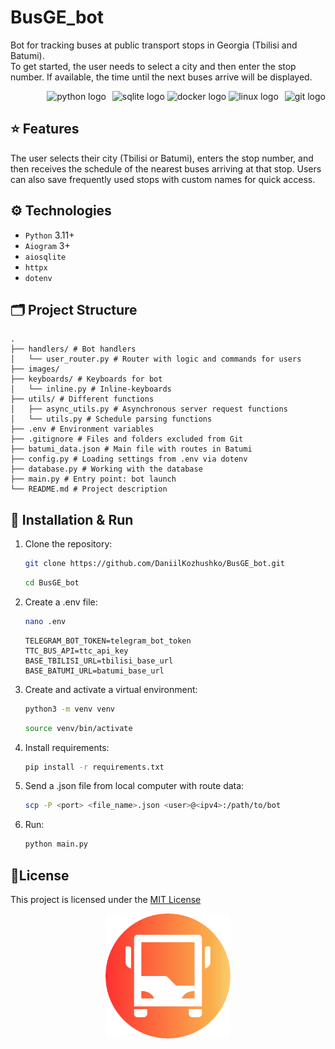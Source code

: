# BusGE_bot
Bot for tracking buses at public transport stops in Georgia (Tbilisi and Batumi).  
To get started, the user needs to select a city and then enter the stop number. If available, the time until the next buses arrive will be displayed.
<div align="right">
  <img src="https://cdn.jsdelivr.net/gh/devicons/devicon/icons/python/python-original.svg" height="40" alt="python logo"  />
  <img width="2" />
  <img src="https://cdn.jsdelivr.net/gh/devicons/devicon/icons/sqlite/sqlite-original.svg" height="40" alt="sqlite logo"  />
  <img src="https://cdn.jsdelivr.net/gh/devicons/devicon/icons/docker/docker-original.svg" height="50" alt="docker logo"  />
  <img src="https://cdn.jsdelivr.net/gh/devicons/devicon/icons/linux/linux-original.svg" height="40" alt="linux logo"  />
  <img width="2" />
  <img src="https://cdn.jsdelivr.net/gh/devicons/devicon/icons/git/git-original.svg" height="40" alt="git logo"  />
</div>


## ⭐️ Features
The user selects their city (Tbilisi or Batumi), enters the stop number, and then receives the schedule of the nearest buses arriving at that stop.
Users can also save frequently used stops with custom names for quick access.

## ⚙️ Technologies
- `Python` 3.11+
- `Aiogram` 3+
- `aiosqlite`
- `httpx`
- `dotenv`

## 🗂 Project Structure

```
.
├── handlers/ # Bot handlers
│   └── user_router.py # Router with logic and commands for users
├── images/
├── keyboards/ # Keyboards for bot
│   └── inline.py # Inline-keyboards
├── utils/ # Different functions
│   ├── async_utils.py # Asynchronous server request functions
│   └── utils.py # Schedule parsing functions
├── .env # Environment variables
├── .gitignore # Files and folders excluded from Git
├── batumi_data.json # Main file with routes in Batumi
├── config.py # Loading settings from .env via dotenv
├── database.py # Working with the database
├── main.py # Entry point: bot launch
└── README.md # Project description
```

## 🚀 Installation & Run

1. Clone the repository:

   ```bash
   git clone https://github.com/DaniilKozhushko/BusGE_bot.git
   ```
   
   ```bash
   cd BusGE_bot
   ```

2. Create a .env file:

   ```bash
   nano .env
   ```

   ```env
   TELEGRAM_BOT_TOKEN=telegram_bot_token
   TTC_BUS_API=ttc_api_key
   BASE_TBILISI_URL=tbilisi_base_url
   BASE_BATUMI_URL=batumi_base_url
   ```
   
3. Create and activate a virtual environment:

   ```bash
   python3 -m venv venv
   ```
   
   ```bash
   source venv/bin/activate
   ```
   
4. Install requirements:

   ```bash
   pip install -r requirements.txt
   ```

5. Send a .json file from local computer with route data:

	```bash
 	scp -P <port> <file_name>.json <user>@<ipv4>:/path/to/bot
 	```
   
6. Run:

	```bash
	python main.py
	```

## 📝License

This project is licensed under the [MIT License](LICENSE)

<p align="center">
  <a href="https://t.me/BusGE_bot" target="_blank" rel="noopener noreferrer">
    <img src="./images/logo.png" width="200" alt="Logo" />
  </a>
</p>
